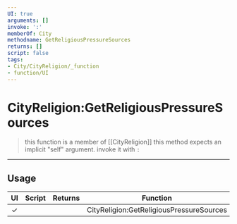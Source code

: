 ```yaml
---
UI: true
arguments: []
invoke: ':'
memberOf: City
methodname: GetReligiousPressureSources
returns: []
script: false
tags:
- City/CityReligion/_function
- function/UI
---
```

# CityReligion:GetReligiousPressureSources
> this function is a member of [[CityReligion]]
> this method expects an implicit "self" argument. invoke it with `:`
-----
## Usage
|  UI | Script | Returns | Function | Arguments |
|:---:|:------:|-------:|:--------:|:---------|
|✓| ||CityReligion:GetReligiousPressureSources||
